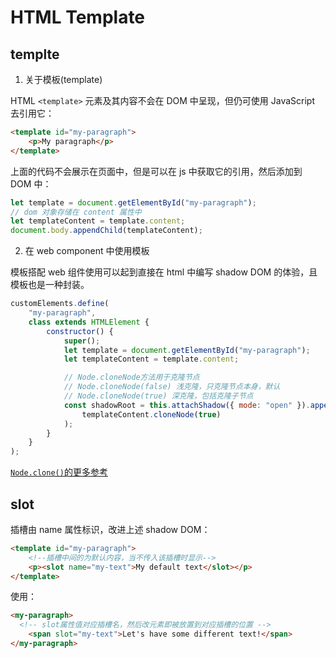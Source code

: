 # HTML Template

## templte

1. 关于模板(template)

HTML `<template>` 元素及其内容不会在 DOM 中呈现，但仍可使用 JavaScript 去引用它：

```html
<template id="my-paragraph">
	<p>My paragraph</p>
</template>
```

上面的代码不会展示在页面中，但是可以在 js 中获取它的引用，然后添加到 DOM 中：

```js
let template = document.getElementById("my-paragraph");
// dom 对象存储在 content 属性中
let templateContent = template.content;
document.body.appendChild(templateContent);
```

2. 在 web component 中使用模板

模板搭配 web 组件使用可以起到直接在 html 中编写 shadow DOM 的体验，且模板也是一种封装。

```js
customElements.define(
	"my-paragraph",
	class extends HTMLElement {
		constructor() {
			super();
			let template = document.getElementById("my-paragraph");
			let templateContent = template.content;

			// Node.cloneNode方法用于克隆节点
			// Node.cloneNode(false) 浅克隆，只克隆节点本身，默认
			// Node.cloneNode(true) 深克隆，包括克隆子节点
			const shadowRoot = this.attachShadow({ mode: "open" }).appendChild(
				templateContent.cloneNode(true)
			);
		}
	}
);
```

[`Node.clone()`的更多参考](https://developer.mozilla.org/zh-CN/docs/Web/API/Node/cloneNodes)

## slot

插槽由 name 属性标识，改进上述 shadow DOM：

```html
<template id="my-paragraph">
	<!--插槽中间的为默认内容，当不传入该插槽时显示-->
	<p><slot name="my-text">My default text</slot></p>
</template>
```

使用：

```html
<my-paragraph>
  <!-- slot属性值对应插槽名，然后改元素即被放置到对应插槽的位置 -->
	<span slot="my-text">Let's have some different text!</span>
</my-paragraph>
```
